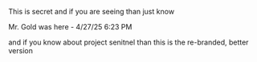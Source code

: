 This is secret and if you are seeing than just know

Mr. Gold was here - 4/27/25 6:23 PM

and if you know about project senitnel than this is the re-branded, better version 
